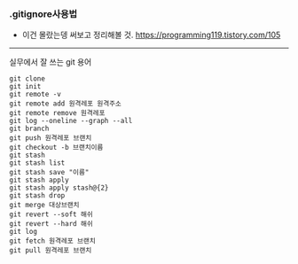 ### .gitignore사용법   

- 이건 몰랐는뎅 써보고 정리해볼 것.
https://programming119.tistory.com/105

--- 

실무에서 잘 쓰는 git 용어
   
```
git clone   
git init   
git remote -v   
git remote add 원격레포 원격주소   
git remote remove 원격레포   
git log --oneline --graph --all   
git branch   
git push 원격레포 브랜치   
git checkout -b 브랜치이름    
git stash   
git stash list   
git stash save "이름"    
git stash apply   
git stash apply stash@{2}    
git stash drop   
git merge 대상브랜치   
git revert --soft 해쉬      
git revert --hard 해쉬    
git log   
git fetch 원격레포 브랜치   
git pull 원격레포 브랜치   
```



